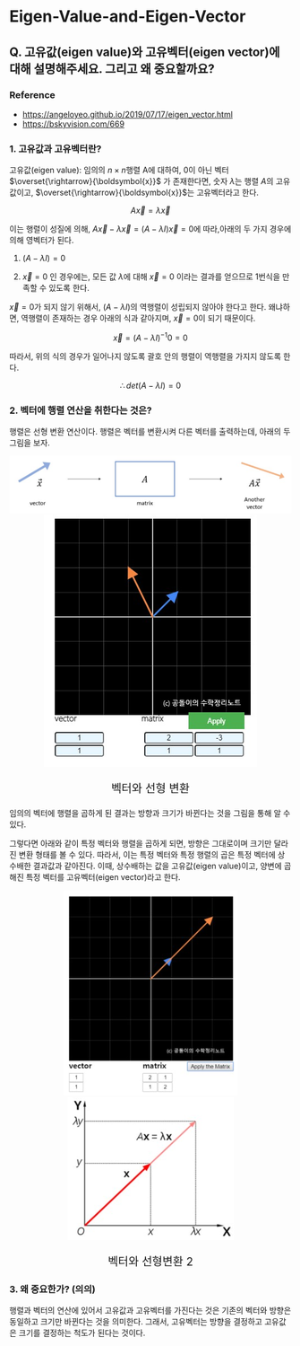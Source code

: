 # Eigen-Value-and-Eigen-Vector

## Q. 고유값(eigen value)와 고유벡터(eigen vector)에 대해 설명해주세요. 그리고 왜 중요할까요?

### Reference
* <a href="https://angeloyeo.github.io/2019/07/17/eigen_vector.html">https://angeloyeo.github.io/2019/07/17/eigen_vector.html</a>
* <a href="https://bskyvision.com/669">https://bskyvision.com/669</a>

### 1. 고유값과 고유벡터란?

고유값(eigen value): 임의의 $n\times n$행렬 A에 대하여, 0이 아닌 벡터 $\overset{\rightarrow}{\boldsymbol{x}}$ 가 존재한다면, 숫자 $\lambda$는 행렬 $A$의 고유값이고, $\overset{\rightarrow}{\boldsymbol{x}}$는 고유벡터라고 한다.

$$
A\overrightarrow{x}=\lambda\overrightarrow{x}
$$


이는 행렬이 성질에 의해, $A\overrightarrow{x}-\lambda\overrightarrow{x}=(A-\lambda{I})\overrightarrow{x}=0$에 따라,아래의 두 가지 경우에 의해 영벡터가 된다.

1. $(A-\lambda{I})=0$ 

2. $\overrightarrow{x}=0$ 인 경우에는, 모든 값 $\lambda$에 대해 $\overrightarrow{x}=0$ 이라는 결과를 얻으므로 1번식을 만족할 수 있도록 한다.

$\overrightarrow{x}=0$가 되지 않기 위해서, $(A-\lambda{I})$의 역행렬이 성립되지 않아야 한다고 한다. 왜냐하면, 역행렬이 존재하는 경우 아래의 식과 같아지며, $\overrightarrow{x}=0$이 되기 때문이다.

$$
\overrightarrow{x}=(A-\lambda{I})^{-1}0 = 0
$$

따라서, 위의 식의 경우가 일어나지 않도록 괄호 안의 행렬이 역행렬을 가지지 않도록 한다.

$$
\therefore{det(A-\lambda{I})}=0
$$

### 2. 벡터에 행렬 연산을 취한다는 것은?
행렬은 선형 변환 연산이다. 행렬은 벡터를 변환시켜 다른 벡터를 출력하는데, 아래의 두 그림을 보자.

<div align="center">
<img src="imgs/eigen_vec_1.jpg" />
<img src="imgs/eigen_vec_2.jpg" />
<p style="font-size:20px">벡터와 선형 변환</p>
</div>

임의의 벡터에 행렬을 곱하게 된 결과는 방향과 크기가 바뀐다는 것을 그림을 통해 알 수 있다.

그렇다면 아래와 같이 특정 벡터와 행렬을 곱하게 되면, 방향은 그대로이며 크기만 달라진 변환 형태를 볼 수 있다. 따라서, 이는 특정 벡터와 특정 행렬의 곱은 특정 벡터에 상수배한 결과값과 같아진다. 이때, 상수배하는 값을 고유값(eigen value)이고, 양변에 곱해진 특정 벡터를 고유벡터(eigen vector)라고 한다.

<div align="center">
<img src="imgs/eigen_vec_3.jpg" />
<img src="imgs/eigen_vec_4.jpg" />
<p style="font-size:20px">벡터와 선형변환 2</p>
</div>

### 3. 왜 중요한가? (의의)

행렬과 벡터의 연산에 있어서 고유값과 고유벡터를 가진다는 것은 기존의 벡터와 방향은 동일하고 크기만 바뀐다는 것을 의미한다. 그래서, 고유벡터는 방향을 결정하고 고유값은 크기를 결정하는 척도가 된다는 것이다.